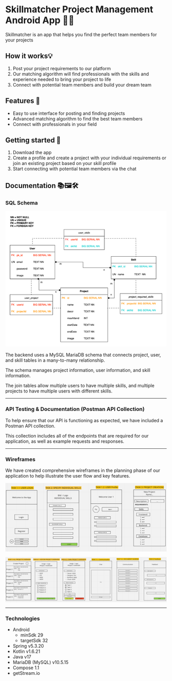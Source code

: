 # Skillmatcher Project Management Android App 💼📱

Skillmatcher is an app that helps you find the perfect team members for your projects

## How it works💡
1. Post your project requirements to our platform
2. Our matching algorithm will find professionals with the skills and experience needed to bring your project to life
3. Connect with potential team members and build your dream team

## Features 🌟
* Easy to use interface for posting and finding projects
* Advanced matching algorithm to find the best team members
* Connect with professionals in your field

## Getting started 🚀
1. Download the app
2. Create a profile and create a project with your individual requirements or join an existing project based on your skill profile
3. Start connecting with potential team members via the chat 


## Documentation 📚🖼🛠

### SQL Schema 
![SQL Schema](/docs/skillmatcher-datascheme.png)

The backend uses a MySQL MariaDB schema that connects project, user, and skill tables in a many-to-many relationship.

The schema manages project information, user information, and skill information. 

The join tables allow multiple users to have multiple skills, and multiple projects to have multiple users with different skills.

---
### API Testing & Documentation (Postman API Collection)
To help ensure that our API is functioning as expected, we have included a Postman API collection. 

This collection includes all of the endpoints that are required for our application, as well as example requests and responses. 

---
### Wireframes
We have created comprehensive wireframes in the planning phase of our application to help illustrate the user flow and key features.

![Wireframes 1](/docs/wireframes1.png)

![Wireframes 2](/docs/wireframes2.png)

---
### Technologies 
-	Android
    -   minSdk 29
    -   targetSdk 32 
-	Spring v5.3.20
-	Kotlin v1.6.21
-   Java v17 
-   MariaDB (MySQL) v10.5.15
- Compose 1.1
- getStream.io

